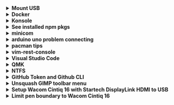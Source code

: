 <details>
    <summary><strong>Mount USB</strong></summary>

-   Insert USB
-   Open terminal
-   type `sudo fdisk -l`
-   Check where USB is located, example output `/dev/sdb1`
-   If not already done, create usb dir: `sudo mkdir /mnt/usb`
-   Mount: `sudo mount /dev/sdb1 /mnt/usb`
-   `cd /mnt/usb`

</details>

<details>
  <summary>
    <strong>Docker</strong>
  </summary>

After installing [docker](https://wiki.archlinux.org/title/docker), remember:

```sh
sudo systemctl enable docker.service
```

to not need `sudo docker`, run `sudo gpasswd -a <username> docker`:

```sh
sudo gpasswd -a justin docker
```

</details>
<details>
  <summary>
  <strong>
    Konsole
  </strong>
  </summary>

Go to following `System settings > Shortcuts`.
If `Konsole` is not listed, then click on `+Add Application` and type in Konsole.<br />
Then, Go to `Konsole > Open a New Window > Add custom shortcut > type in your custom shortcut`

</details>

 <details>
   <summary>
   <strong>
      See installed npm pkgs
   </strong>

   </summary>

check globally installed npm packages:

```sh
npm list -g --depth 0
```

if see:

```sh
/usr/lib
∟-- (empty)
```

then just run:

```sh
npm list -g
```

[Determing which global packages need updating](https://docs.npmjs.com/updating-packages-downloaded-from-the-registry#determining-which-global-packages-need-updating)

```sh
npm outdated -g --depth=0
```

Update single package:

```sh
sudo npm update -g <package_name>
```

Updating all globally-installed packages:

```sh
sudo npm update -g
```

 </details>

<details>
<summary>
<strong>
minicom
</strong>

</summary>

To run:

```sh
sudo minicom -D /dev/ttyACM0
```

To stop, hit `CTRL-A` and then type `q`.

</details>

<details>
  <summary>
  <strong>
    arduino uno problem connecting
  </strong>

  </summary>

check which port arduino uno is connected to and change
permissions with:

```sh
sudo chmod 666 /dev/ttyACM0
```

(`ttyACM0` is just an example port)

</details>

<details>
  <summary>
   <strong>pacman tips</strong>
  </summary>
  <ul>
   <li>
     installed packages using pacman are in 
     <code>/var/lib/pacman/local</code>
   </li>
   <li>

To [Remove unused packages (orphans)](<https://wiki.archlinux.org/title/Pacman/Tips_and_tricks#Removing_unused_packages_(orphans)>) run:

```sh
sudo pacman -Qtdq | sudo pacman -Rns -
```

When there are no more orphans, the following will show:

```sh
error: argument '-' specified with empty stdin
```

   </li>
   <li>

For [Cleaning the package cache](https://wiki.archlinux.org/title/Pacman#Cleaning_the_package_cache) run:

I usually run the following to retain only one past version
and free more space:

```sh
paccache -rk1
```

this will retain the most recent 3 versions:

```sh
paccache -r
```

   </li>
  </ul>
</details>

<details>
  <summary><strong>vim-rest-console</strong></summary>

Name file with `.rest`, e.g., `request.rest`.

Comments can be made with `#` or `//`. Below is example:

```sh
// Example for requests.rest

# List all messages
http://localhost:3000
GET /messages

# Create a new message
http://localhost:3000
Content-Type: application/json
POST /messages

# Hitting ctrl-j with cursor on URL will post below object
{
    "title": "Post a new message"
}

# Get a specific message by id
http://localhost:3000
GET /messages/123

# Update a specific message by id
http://localhost:3000
PUT /messages/123

# Hitting ctrl-j with cursor on URL will update below object
{
    "title": "Update them"
}

# Delete a specific message by id
http://localhost:3000
DELETE /messages/123
```

To run, put cursor on line with `http://...` or `GET` or `POST`,
etc and hit `<cntl>j`, the default trigger key.

Look at terminal with running server to see output (if any)

For more info, like configurations, see [vim-rest-console docs](https://github.com/diepm/vim-rest-console/blob/master/doc/vim-rest-console.txt).

</details>

<details>
  <summary><strong>Visual Studio Code</strong></summary>

To edit `settings.json`:

```sh
cd ~/.config/Code/User
```

</details>

<details>
  <summary><strong>QMK</strong></summary>

Refer to [QMK Setup](https://docs.qmk.fm/#/newbs_getting_started) page.

Do the following from home directory. I kept getting errors/warnings about
no `bin/qmk` when I tried cloning my qmk github repo. With `qmk setup` run
from home directory, it asks to clone `qmk_firmware` repo to home
directory (which I eventually did and the following worked.
The docs do show how to clone it to another location, didn't look into it
though).

Follow `Linux/WSL` > `Arch / Manjaro` for setup and testing setup:

```sh
sudo pacman --needed --noconfirm -S git python-pip libffi
sudo pacman -S qmk
qmk setup
qmk compile -kb crkbd -km default
```

Configure build environment to be able to just run `qmk compile` and
`qmk flash` without adding `-kb` and `-km`:

```sh
qmk config user.keyboard=crkbd
qmk config user.keymap=justin0979
qmk compile
```

</details>

<details>
  <summary><strong>NTFS</strong></summary>

If connect usb with

```sh
sudo mount /dev/sda1 /mnt/usbstick
```

or

```sh
sudo mount -t ntfs3 /dev/sda1 /mnt/usbstick
```

or just plug in and get something like:

```sh
mount: /mnt: unknown filesystem type 'ntfs'
```

Install `ntfs-3g`:

```sh
sudo pacman -S ntfs-3g
```

My current kernel is `5.10.87-1-lts`, and according to
[NTFS](https://wiki.archlinux.org/title/NTFS)
you need to have kernal >= `5.15`

</details>

<details>
  <summary><strong>GitHub Token and Github CLI</strong></summary>

When attempting to access a repo and get a message saying that a password has expired and to use a token,
go to GitHub docs [Creating a personal access token](https://docs.github.com/en/authentication/keeping-your-account-and-data-secure/creating-a-personal-access-token)
and follow the instructions.

Basically, go to `Settings > <> Developer settings > Personal access tokens`<br />
From there, either click on an expired token to regenerate it, or generate a new one.

To not have to enter credentials for each commit, follow [Github CLI](https://docs.github.com/en/get-started/getting-started-with-git/caching-your-github-credentials-in-git)

To install `gh` on arch linux:

```sh
sudo pacman -S github-cli
```

Then run `gh auth login`<br />

There will be a series of questions that follows, for example:

```sh
? What account do you want to log into? Github.com
? What is your preferred protocol for Git operation? SSH
? Upload your SSH public key to your Github accound? /path/to/key
? How wouild you like to authenticate Github CLI? Paste an authentication token
Tip: you can generate a Personal Access Token here https://github.com/settings/tokens
Then minimum required scopes are 'repo', 'read:org', 'admin:public_key'.
? Paste your authentication token: ***********
- gh config set -h github.com git_protocol ssh
✓ Configured git protocol
HTTP 422: Validation Failed (https://api.github.com/user/keys)
key is already in use
```

If credentials are still required, check that the repo was cloned from SSH.

</details>

<details>
  <summary><strong>Unsquash GIMP toolbar menu</strong></summary>

Go to `Edit --> Preferences --> Interface ->> Toolbox`, then uncheck `Use tool groups`
, then click `OK`

</details>

<details>
<summary><strong>Setup Wacom Cintiq 16 with Startech DisplayLink HDMI to USB</strong></summary>

Referenced [DisplayLink](https://wiki.archlinux.org/title/DisplayLink), specifically section 1.2.

-   [evdi](https://aur.archlinux.org/packages/evdi)
-   [displaylink](https://aur.archlinux.org/packages/displaylink)

Then enabling `displaylink.service`:

```sh
sudo systemctl enable displaylink.service
```

Next, make `20-evda.conf`:

```sh
sudo vim /etc/X11/xorg.conf.d/20-evda.conf
```

Inside `20-evdi.conf`:

```sh
Section "OutputClass"
  Identifier "DisplayLink"
  MatchDriver "evdi"
  Driver "modesetting"
  Option "AccelMethod" "none"
EndSection
```

and then I went ahead and rebooted and everything worked after setting it up monitors in
`System settings`.

**_ I did not need to do the following on last install with linux-lts _**

After reboot, run:

```sh
xrandr --listproviders
```

output:

```sh
Providers: number : 2
Provider 0: id: 0x49 cap: 0xb, Source Output, ...
```

Then run:

```sh
xrandr --setprovideroutputsource 1 0
```

</details>

<details>
  <summary><strong>Limit pen boundary to Wacom Cintiq 16</strong></summary>

First, put Wacom pen nib and eraser close to the Wacom tablet so inputs will register.<br />
Then, get inputs' ids:

```sh
xinput
```

Output will be something like:

```sh
Wacom Cintiq 16 Pen Pen (0x1781901d)     id=12
Wacom Cintiq 16 Pen Eraser (0x1781901d)  id=13
```

Each id might change on each boot.

Next, get the monitors:

```sh
xrandr
```

Output will be something like:

```sh
Screen 0: minimum 320 x 200, current 3841 x 2160, maximum 16384 x 16384
DVI-I-1 disconnected (normal left inverted right x axis y axis)
HDMI-1 connected primary 1920x1080+1+1080 (normal inverted ....)
  1920x1080    60.00*+ 59.96  ...
  ...
VGA-1 connected ...
  ...
DVI-I-1-2 connected ...
  ...
```

Finally, set pen and eraser to Wacom device with command format:

```sh
xinput map-to-output [ID] [monitor]
```

e.g.,

```sh
xinput map-to-output 12 DVI-I-1-2
xinput map-to-output 13 DVI-I-1-2
```

</details>
